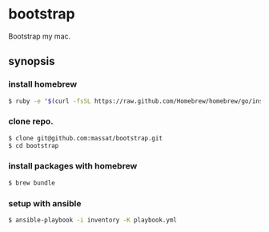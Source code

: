 bootstrap
=========

Bootstrap my mac.

synopsis
--------

### install homebrew

```sh
$ ruby -e "$(curl -fsSL https://raw.github.com/Homebrew/homebrew/go/install)"
```

### clone repo.

```sh
$ clone git@github.com:massat/bootstrap.git
$ cd bootstrap
```

### install packages with homebrew

```sh
$ brew bundle
```

### setup with ansible

```sh
$ ansible-playbook -i inventory -K playbook.yml 
```
